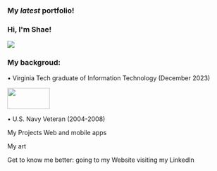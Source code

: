 <h3> My <em>latest</em> portfolio!</h3>
<h3> Hi, I'm Shae!</h3>
<p>
    <img src="https://github.com/callmeShae/Personal_Files/blob/main/~me/current%20portfolio/intro.jpg"/></a>
</p>

<h3>My backgroud: </h3>
<p>       •	Virginia Tech graduate of Information Technology (December 2023)
<p>
    <a title="Virginia Tech" href="https://vtmit.vt.edu/academics/curriculum.html">
    <img src="https://upload.wikimedia.org/wikipedia/commons/6/60/Virginia_Tech_Hokies_logo.svg" height="48" width="96"/></a>
</p>
<p>       •	U.S. Navy Veteran (2004-2008)


My Projects 
Web and mobile apps

My art

Get to know me better:
  going to my Website
  visiting my LinkedIn


